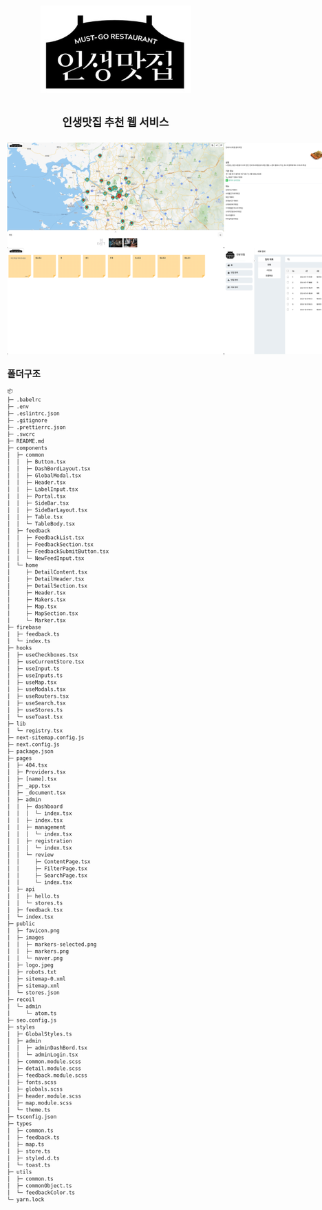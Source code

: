 <p align="center">
  <img alt="logo" width='350px'src="public/logo.jpeg">
</p>
</br>

<p align="center">
    <strong style='font-size:25px'>인생맛집 추천 웹 서비스</strong>
</p>

</br>

<div style='display:flex'> 
  <img alt="reame01" src="public/images/readme01.png">  
  <img alt="reame02" src="public/images/readme02.png">
</div>

<div style='display:flex'> 
  <img alt="reame03" src="public/images/readme03.png">  
  <img alt="reame04" src="public/images/readme04.png">
</div>

## 폴더구조 
```
📦
├─ .babelrc
├─ .env
├─ .eslintrc.json
├─ .gitignore
├─ .prettierrc.json
├─ .swcrc
├─ README.md
├─ components
│  ├─ common
│  │  ├─ Button.tsx
│  │  ├─ DashBordLayout.tsx
│  │  ├─ GlobalModal.tsx
│  │  ├─ Header.tsx
│  │  ├─ LabelInput.tsx
│  │  ├─ Portal.tsx
│  │  ├─ SideBar.tsx
│  │  ├─ SideBarLayout.tsx
│  │  ├─ Table.tsx
│  │  └─ TableBody.tsx
│  ├─ feedback
│  │  ├─ FeedbackList.tsx
│  │  ├─ FeedbackSection.tsx
│  │  ├─ FeedbackSubmitButton.tsx
│  │  └─ NewFeedInput.tsx
│  └─ home
│     ├─ DetailContent.tsx
│     ├─ DetailHeader.tsx
│     ├─ DetailSection.tsx
│     ├─ Header.tsx
│     ├─ Makers.tsx
│     ├─ Map.tsx
│     ├─ MapSection.tsx
│     └─ Marker.tsx
├─ firebase
│  ├─ feedback.ts
│  └─ index.ts
├─ hooks
│  ├─ useCheckboxes.tsx
│  ├─ useCurrentStore.tsx
│  ├─ useInput.ts
│  ├─ useInputs.ts
│  ├─ useMap.tsx
│  ├─ useModals.tsx
│  ├─ useRouters.tsx
│  ├─ useSearch.tsx
│  ├─ useStores.ts
│  └─ useToast.tsx
├─ lib
│  └─ registry.tsx
├─ next-sitemap.config.js
├─ next.config.js
├─ package.json
├─ pages
│  ├─ 404.tsx
│  ├─ Providers.tsx
│  ├─ [name].tsx
│  ├─ _app.tsx
│  ├─ _document.tsx
│  ├─ admin
│  │  ├─ dashboard
│  │  │  └─ index.tsx
│  │  ├─ index.tsx
│  │  ├─ management
│  │  │  └─ index.tsx
│  │  ├─ registration
│  │  │  └─ index.tsx
│  │  └─ review
│  │     ├─ ContentPage.tsx
│  │     ├─ FilterPage.tsx
│  │     ├─ SearchPage.tsx
│  │     └─ index.tsx
│  ├─ api
│  │  ├─ hello.ts
│  │  └─ stores.ts
│  ├─ feedback.tsx
│  └─ index.tsx
├─ public
│  ├─ favicon.png
│  ├─ images
│  │  ├─ markers-selected.png
│  │  ├─ markers.png
│  │  └─ naver.png
│  ├─ logo.jpeg
│  ├─ robots.txt
│  ├─ sitemap-0.xml
│  ├─ sitemap.xml
│  └─ stores.json
├─ recoil
│  └─ admin
│     └─ atom.ts
├─ seo.config.js
├─ styles
│  ├─ GlobalStyles.ts
│  ├─ admin
│  │  ├─ adminDashBord.tsx
│  │  └─ adminLogin.tsx
│  ├─ common.module.scss
│  ├─ detail.module.scss
│  ├─ feedback.module.scss
│  ├─ fonts.scss
│  ├─ globals.scss
│  ├─ header.module.scss
│  ├─ map.module.scss
│  └─ theme.ts
├─ tsconfig.json
├─ types
│  ├─ common.ts
│  ├─ feedback.ts
│  ├─ map.ts
│  ├─ store.ts
│  ├─ styled.d.ts
│  └─ toast.ts
├─ utils
│  ├─ common.ts
│  ├─ commonObject.ts
│  └─ feedbackColor.ts
└─ yarn.lock
```